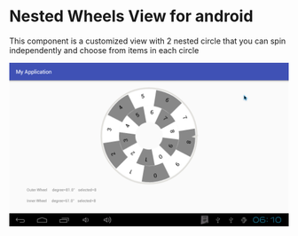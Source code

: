 # Nested Wheels View for android
This component is  a customized view with 2 nested circle that you can spin independently and choose from items in each circle 


![Alt text](/number_smaple_pic.png?raw=true "number sample")
